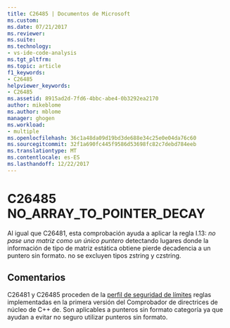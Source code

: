 ```yaml
---
title: C26485 | Documentos de Microsoft
ms.custom: 
ms.date: 07/21/2017
ms.reviewer: 
ms.suite: 
ms.technology:
- vs-ide-code-analysis
ms.tgt_pltfrm: 
ms.topic: article
f1_keywords:
- C26485
helpviewer_keywords:
- C26485
ms.assetid: 8915ad2d-7fd6-4bbc-abe4-0b3292ea2170
author: mikeblome
ms.author: mblome
manager: ghogen
ms.workload:
- multiple
ms.openlocfilehash: 36c1a48da09d19bd3de688e34c25e0e04da76c60
ms.sourcegitcommit: 32f1a690fc445f9586d53698fc82c7debd784eeb
ms.translationtype: MT
ms.contentlocale: es-ES
ms.lasthandoff: 12/22/2017
---
```

# <a name="c26485-noarraytopointerdecay"></a>C26485 NO_ARRAY_TO_POINTER_DECAY
Al igual que C26481, esta comprobación ayuda a aplicar la regla I.13: *no pase una matriz como un único puntero* detectando lugares donde la información de tipo de matriz estática obtiene pierde decadencia a un puntero sin formato. no se excluyen tipos zstring y czstring.

## <a name="remarks"></a>Comentarios
C26481 y C26485 proceden de la [perfil de seguridad de límites](https://github.com/isocpp/CppCoreGuidelines/blob/master/CppCoreGuidelines.md) reglas implementadas en la primera versión del Comprobador de directrices de núcleo de C++ de. Son aplicables a punteros sin formato categoría ya que ayudan a evitar no seguro utilizar punteros sin formato.